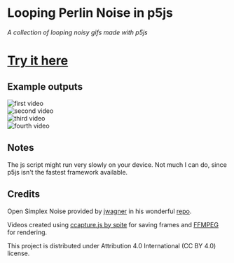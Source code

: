 # Looping Perlin Noise in p5js
*A collection of looping noisy gifs made with p5js*
# [Try it here](https://lorossi.github.io/p5js-perlin/)

## Example outputs
![first video](https://github.com/lorossi/p5js-perlin/blob/master/output/videos/github/1.gif)  
![second video](https://github.com/lorossi/p5js-perlin/blob/master/output/videos/github/2.gif)  
![third video](https://github.com/lorossi/p5js-perlin/blob/master/output/videos/github/3.gif)  
![fourth video](https://github.com/lorossi/p5js-perlin/blob/master/output/videos/github/4.gif)  

## Notes
The js script might run very slowly on your device. Not much I can do, since p5js isn't the fastest framework available.

## Credits
Open Simplex Noise provided by [jwagner](https://github.com/jwagner/) in his wonderful [repo](https://github.com/jwagner/simplex-noise.js/).

Videos created using [ccapture.js by spite](https://github.com/spite/ccapture.js/) for saving frames and [FFMPEG](https://ffmpeg.org/) for rendering.

This project is distributed under Attribution 4.0 International (CC BY 4.0) license.
